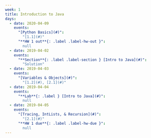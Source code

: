 ```yaml
---
week: 1
title: Introduction to Java
days:
  - date: 2020-04-09
    events:
      "[Python Basics](#)":
        "[1.1](#)"
      "**HW 1 out**{: .label .label-hw-out }":
        null
  - date: 2019-04-02
    events:
      "**Section**{: .label .label-section } [Intro to Java](#)":
        "Solution"
  - date: 2019-04-03
    events:
      "[Variables & Objects](#)":
        "[1.2](#), [2.1](#)"
  - date: 2019-04-04
    events:
      "**Lab**{: .label } [Intro to Java](#)":
        null
  - date: 2019-04-05
    events:
      "[Tracing, IntLists, & Recursion](#)":
        "[2.1](#)"
      "**HW 1 due**{: .label .label-hw-due }":
        null
---
```

